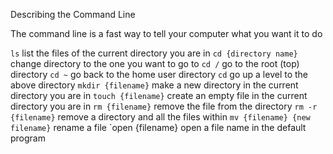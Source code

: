 Describing the Command Line

The command line is a fast way to tell your computer what you want it to do

`ls` list the files of the current directory you are in
`cd {directory name}` change directory to the one you want to go to
`cd /` go to the root (top) directory
`cd ~` go back to the home user directory 
`cd` go up a level to the above directory
`mkdir {filename}` make a new directory in the current directory you are in
`touch {filename}` create an empty file in the current directory you are in
`rm {filename}` remove the file from the directory
`rm -r {filename}` remove a directory and all the files within
`mv {filename} {new filename}` rename a file
`open {filename} open a file name in the default program

